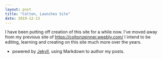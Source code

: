 ```yaml
---
layout: post
title: "Colton, Launches Site"
date: 2019-12-13
---
```


I have been putting off creation of this site for a while now. I've moved away from my previous site of https://coltonzeinner.weebly.com/
I intend to be editing, learning and creating on this site much more over the years.

- powered by [Jekyll](http://jekyllrb.com),
using Markdown to author my posts. 
